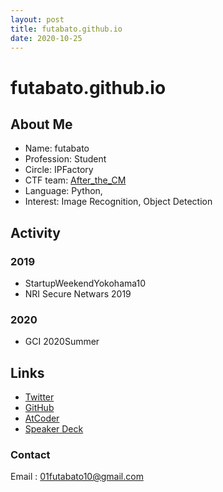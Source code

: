 ```yaml
---
layout: post
title: futabato.github.io
date: 2020-10-25
---
```


# futabato.github.io  

## About Me
- Name: futabato  
- Profession: Student
- Circle: IPFactory  
- CTF team: [After_the_CM](https://ctftime.org/team/118161)  
- Language: Python,   
- Interest: Image Recognition, Object Detection  

## Activity
### 2019
- StartupWeekendYokohama10  
- NRI Secure Netwars 2019  

### 2020
- GCI 2020Summer  


## Links
- [Twitter](https://twitter.com/01futabato10)  
- [GitHub](https://github.com/futabato)  
- [AtCoder](https://atcoder.jp/users/futabato)  
- [Speaker Deck](https://speakerdeck.com/futabato)  

### Contact 
Email : 01futabato10@gmail.com  


